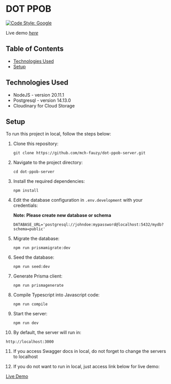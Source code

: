 # DOT PPOB
[![Code Style: Google](https://img.shields.io/badge/code%20style-google-blueviolet.svg)](https://github.com/google/gts)

Live demo [_here_](https://dot-ppob-server.vercel.app/)

## Table of Contents
* [Technologies Used](#technologies-used)
* [Setup](#setup)

## Technologies Used
- NodeJS - version 20.11.1
- Postgresql - version 14.13.0
- Cloudinary for Cloud Storage

## Setup
To run this project in local, follow the steps below:

1. Clone this repository:

   ```
   git clone https://github.com/mch-fauzy/dot-ppob-server.git
   ```

2. Navigate to the project directory:
   ```
   cd dot-ppob-server
   ```

3. Install the required dependencies:
   ```
   npm install
   ```

4. Edit the database configuration in `.env.development` with your credentials:
    
    __Note: Please create new database or schema__
    
    ```
    DATABASE_URL='postgresql://johndoe:mypassword@localhost:5432/mydb?schema=public'
    ```

5. Migrate the database:
   ```
   npm run prismamigrate:dev
   ```

6. Seed the database:
   ```
   npm run seed:dev
   ```

7. Generate Prisma client:
   ```
   npm run prismagenerate
   ```

8. Compile Typescript into Javascript code:
   ```
   npm run compile
   ```

9. Start the server:
   ```
   npm run dev
   ```

10. By default, the server will run in:
   ```
   http://localhost:3000
   ```

11. If you access Swagger docs in local, do not forget to change the servers to localhost

12. If you do not want to run in local, just access link below for live demo:

  [Live Demo](https://dot-ppob-server.vercel.app/)
